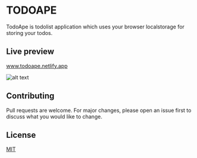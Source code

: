 # TODOAPE
TodoApe is todolist application which uses your browser localstorage for storing your todos.

## Live preview
www.todoape.netlify.app


![alt text](https://firebasestorage.googleapis.com/v0/b/dynamite-beff5.appspot.com/o/Desktop%20-%201%20(1).png?alt=media&token=c4c9e01f-97ef-498e-811f-456cdc3e04db)

## Contributing
Pull requests are welcome. For major changes, please open an issue first to discuss what you would like to change.

## License
[MIT](https://choosealicense.com/licenses/mit/)
